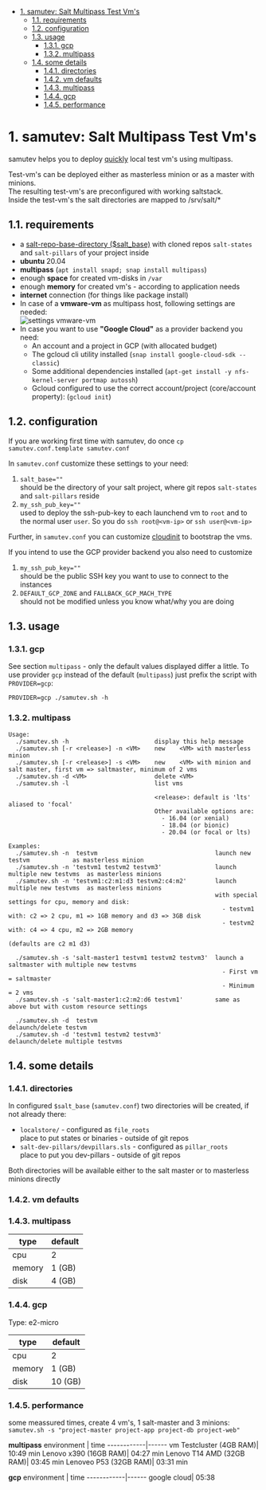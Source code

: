 <!-- TOC -->

- [1. samutev: Salt Multipass Test Vm's](#1-samutev-salt-multipass-test-vms)
    - [1.1. requirements](#11-requirements)
    - [1.2. configuration](#12-configuration)
    - [1.3. usage](#13-usage)
        - [1.3.1. gcp](#131-gcp)
        - [1.3.2. multipass](#132-multipass)
    - [1.4. some details](#14-some-details)
        - [1.4.1. directories](#141-directories)
        - [1.4.2. vm defaults](#142-vm-defaults)
        - [1.4.3. multipass](#143-multipass)
        - [1.4.4. gcp](#144-gcp)
        - [1.4.5. performance](#145-performance)

<!-- /TOC -->

# 1. samutev: Salt Multipass Test Vm's

samutev helps you to deploy [quickly](#145-performance) local test vm's using multipass.

Test-vm's can be deployed either as masterless minion or as a master with minions.  
The resulting test-vm's are preconfigured with working saltstack.  
Inside the test-vm's the salt directories are mapped to /srv/salt/*  

## 1.1. requirements
- a [salt-repo-base-directory ($salt_base)](#12-configuration) with cloned repos `salt-states` and `salt-pillars` of your project inside
- __ubuntu__ 20.04
- __multipass__ (`apt install snapd; snap install multipass`)
- enough __space__ for created vm-disks in `/var`
- enough __memory__ for created vm's - according to application needs
- __internet__ connection (for things like package install)  
- In case of a __vmware-vm__ as multipass host, following settings are needed:  
  ![settings vmware-vm](images/vmware_setting.png)
- In case you want to use __"Google Cloud"__ as a provider backend you need:
  - An account and a project in GCP (with allocated budget)
  - The gcloud cli utility installed (`snap install google-cloud-sdk --classic`)
  - Some additional dependencies installed (`apt-get install -y nfs-kernel-server portmap autossh`)
  - Gcloud configured to use the correct account/project (core/account property): (`gcloud init`)

## 1.2. configuration

If you are working first time with samutev, do once `cp samutev.conf.template samutev.conf`

In `samutev.conf` customize these settings to your need:
1. `salt_base=""`  
should be the directory of your salt project, where git repos `salt-states` and `salt-pillars` reside
2. `my_ssh_pub_key=""`   
used to deploy the ssh-pub-key to each launchend vm to `root` and to the normal user `user`. So you do `ssh root@<vm-ip>` or `ssh user@<vm-ip>`

Further, in `samutev.conf` you can customize [cloudinit](https://cloudinit.readthedocs.io/en/latest/) to bootstrap the vms.

If you intend to use the GCP provider backend you also need to customize 
1. `my_ssh_pub_key=""`  
should be the public SSH key you want to use to connect to the instances
2. `DEFAULT_GCP_ZONE` and `FALLBACK_GCP_MACH_TYPE`   
should not be modified unless you know what/why you are doing 

## 1.3. usage

### 1.3.1. gcp
See section `multipass` - only the default values displayed differ a little.
To use provider `gcp` instead of the default (`multipass`) just prefix the script with `PROVIDER=gcp`:
```
PROVIDER=gcp ./samutev.sh -h 
```

### 1.3.2. multipass
```
Usage:
  ./samutev.sh -h                        display this help message
  ./samutev.sh [-r <release>] -n <VM>    new    <VM> with masterless minion
  ./samutev.sh [-r <release>] -s <VM>    new    <VM> with minion and salt master, first vm => saltmaster, minimum of 2 vms
  ./samutev.sh -d <VM>                   delete <VM>
  ./samutev.sh -l                        list vms

                                         <release>: default is 'lts' aliased to 'focal'
                                         Other available options are:
                                           - 16.04 (or xenial)
                                           - 18.04 (or bionic)
                                           - 20.04 (or focal or lts)

Examples:
  ./samutev.sh -n  testvm                                 launch new testvm            as masterless minion
  ./samutev.sh -n 'testvm1 testvm2 testvm3'               launch multiple new testvms  as masterless minions
  ./samutev.sh -n 'testvm1:c2:m1:d3 testvm2:c4:m2'        launch multiple new testvms  as masterless minions
                                                          with special settings for cpu, memory and disk:
                                                            - testvm1 with: c2 => 2 cpu, m1 => 1GB memory and d3 => 3GB disk
                                                            - testvm2 with: c4 => 4 cpu, m2 => 2GB memory
                                                              (defaults are c2 m1 d3)

  ./samutev.sh -s 'salt-master1 testvm1 testvm2 testvm3'  launch a saltmaster with multiple new testvms
                                                            - First vm = saltmaster
                                                            - Minimum = 2 vms
  ./samutev.sh -s 'salt-master1:c2:m2:d6 testvm1'         same as above but with custom resource settings

  ./samutev.sh -d  testvm                                 delaunch/delete testvm
  ./samutev.sh -d 'testvm1 testvm2 testvm3'               delaunch/delete multiple testvms

```

## 1.4. some details

### 1.4.1. directories
In configured `$salt_base` (`samutev.conf`) two directories will be created, if not already there:
- `localstore/`  -   configured as `file_roots`  
   place to put states or binaries - outside of git repos
- `salt-dev-pillars/devpillars.sls`  -    configured as `pillar_roots`  
   place to put you dev-pillars - outside of git repos

Both directories will be available either to the salt master or to masterless minions directly

### 1.4.2. vm defaults

### 1.4.3. multipass
type | default
-----|--------
cpu | 2
memory | 1 (GB)
disk | 4 (GB)

### 1.4.4. gcp
Type: e2-micro

type | default
-----|--------
cpu | 2
memory | 1 (GB)
disk | 10 (GB)


### 1.4.5. performance
some meassured times, create 4 vm's, 1 salt-master and 3 minions:  
`samutev.sh -s "project-master project-app project-db project-web"`  

__multipass__
environment | time
------------|------
vm Testcluster (4GB RAM)| 10:49 min
Lenovo x390 (16GB RAM)| 04:27 min
Lenovo T14 AMD (32GB RAM)| 03:45 min
Lenoveo P53 (32GB RAM)| 03:31 min

__gcp__
environment | time
------------|------
google cloud| 05:38
